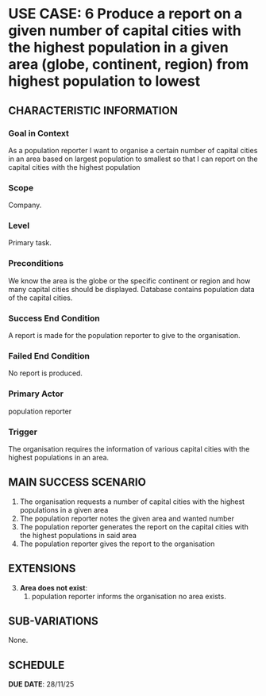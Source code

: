 # USE CASE: 6 Produce a report on a given number of capital cities with the highest population in a given area (globe, continent, region) from highest population to lowest

## CHARACTERISTIC INFORMATION

### Goal in Context

As a population reporter I want to organise a certain number of capital cities in an area based on largest population to smallest so that I can report on the capital cities with the highest population

### Scope

Company.

### Level

Primary task.

### Preconditions

We know the area is the globe or the specific continent or region and how many capital cities should be displayed. Database contains population data of the capital cities.

### Success End Condition

A report is made for the population reporter to give to the organisation.

### Failed End Condition

No report is produced.

### Primary Actor

population reporter

### Trigger

The organisation requires the information of various capital cities with the highest populations in an area.

## MAIN SUCCESS SCENARIO

1. The organisation requests a number of capital cities with the highest populations in a given area
2. The population reporter notes the given area and wanted number
3. The population reporter generates the report on the capital cities with the highest populations in said area
4. The population reporter gives the report to the organisation

## EXTENSIONS

3. **Area does not exist**:
    1. population reporter informs the organisation no area exists.

## SUB-VARIATIONS

None.

## SCHEDULE

**DUE DATE**: 28/11/25